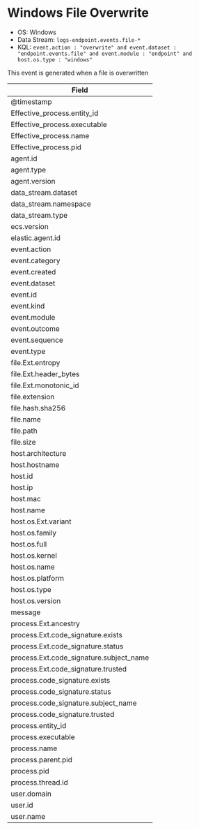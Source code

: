 # Windows File Overwrite

- OS: Windows
- Data Stream: `logs-endpoint.events.file-*`
- KQL: `event.action : "overwrite" and event.dataset : "endpoint.events.file" and event.module : "endpoint" and host.os.type : "windows"`

This event is generated when a file is overwritten


| Field |
|---|
| @timestamp |
| Effective_process.entity_id |
| Effective_process.executable |
| Effective_process.name |
| Effective_process.pid |
| agent.id |
| agent.type |
| agent.version |
| data_stream.dataset |
| data_stream.namespace |
| data_stream.type |
| ecs.version |
| elastic.agent.id |
| event.action |
| event.category |
| event.created |
| event.dataset |
| event.id |
| event.kind |
| event.module |
| event.outcome |
| event.sequence |
| event.type |
| file.Ext.entropy |
| file.Ext.header_bytes |
| file.Ext.monotonic_id |
| file.extension |
| file.hash.sha256 |
| file.name |
| file.path |
| file.size |
| host.architecture |
| host.hostname |
| host.id |
| host.ip |
| host.mac |
| host.name |
| host.os.Ext.variant |
| host.os.family |
| host.os.full |
| host.os.kernel |
| host.os.name |
| host.os.platform |
| host.os.type |
| host.os.version |
| message |
| process.Ext.ancestry |
| process.Ext.code_signature.exists |
| process.Ext.code_signature.status |
| process.Ext.code_signature.subject_name |
| process.Ext.code_signature.trusted |
| process.code_signature.exists |
| process.code_signature.status |
| process.code_signature.subject_name |
| process.code_signature.trusted |
| process.entity_id |
| process.executable |
| process.name |
| process.parent.pid |
| process.pid |
| process.thread.id |
| user.domain |
| user.id |
| user.name |

